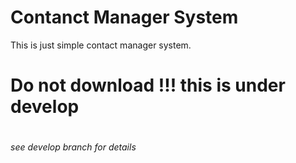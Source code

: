 Contanct Manager System
========================

This is just simple contact manager system.
<h1>Do not download !!! this is under develop<h1>
<h6>see develop branch for details<h6>
